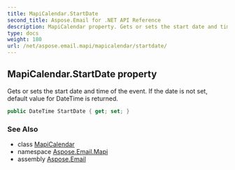 ```yaml
---
title: MapiCalendar.StartDate
second_title: Aspose.Email for .NET API Reference
description: MapiCalendar property. Gets or sets the start date and time of the event. If the date is not set default value for DateTime is returned
type: docs
weight: 180
url: /net/aspose.email.mapi/mapicalendar/startdate/
---
```

## MapiCalendar.StartDate property

Gets or sets the start date and time of the event. If the date is not set, default value for DateTime is returned.

```csharp
public DateTime StartDate { get; set; }
```

### See Also

* class [MapiCalendar](../)
* namespace [Aspose.Email.Mapi](../../mapicalendar/)
* assembly [Aspose.Email](../../../)


